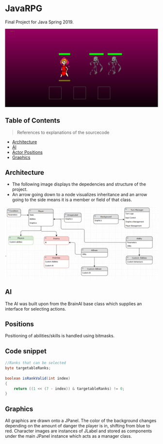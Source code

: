 # JavaRPG

Final Project for Java Spring 2019.

![Example GIF](https://github.com/Glissando/JavaRPG/blob/master/src/images/example.gif)

## Table of Contents

> References to explanations of the sourcecode

- [Architecture](#architecture)
- [AI](#ai)
- [Actor Positions](#positions)
- [Graphics](#graphics)


## Architecture

- The following image displays the depedencies and structure of the project.
- An arrow going down to a node visualizes inheritance and an arrow going to the side means it is a member or field of that class.

<a href=""><img src="https://github.com/Glissando/JavaRPG/blob/master/src/images/architecture.png" title="Architecture" alt="Architecture"></a>

## AI

The AI was built upon from the BrainAI base class which supplies an interface for selecting actions.

## Positions

Positioning of abilities/skills is handled using bitmasks.

## Code snippet

```java
//Ranks that can be selected
byte targetableRanks;

boolean isRankValid(int index)
{
    return ((1 << (7 - index)) & targetableRanks) != 0;
}
```

## Graphics

All graphics are drawn onto a JPanel. The color of the background changes depending on the amount of danger the player is in, shifting from blue to red. Character images are instances of JLabel and stored as components under the main JPanel instance which acts as a manager class.